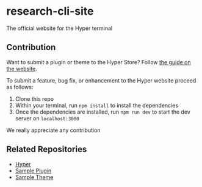 # research-cli-site

The official website for the Hyper terminal

## Contribution

Want to submit a plugin or theme to the Hyper Store? Follow [the guide on the website](https://research-cli.is/store/submit).

To submit a feature, bug fix, or enhancement to the Hyper website proceed as follows:

1. Clone this repo
2. Within your terminal, run `npm install` to install the dependencies
3. Once the dependencies are installed, run `npm run dev` to start the dev server on `localhost:3000`

We really appreciate any contribution

## Related Repositories

- [Hyper](https://github.com/vercel/research-cli)
- [Sample Plugin](https://github.com/vercel/research-clipower)
- [Sample Theme](https://github.com/vercel/research-cliyellow)
